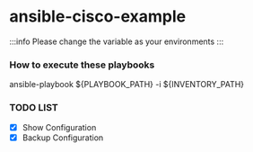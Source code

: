 # ansible-cisco-example
:::info
Please change the variable as your environments
:::

### How to execute these playbooks
ansible-playbook ${PLAYBOOK_PATH} -i ${INVENTORY_PATH}

### TODO LIST
 - [x] Show Configuration
 - [x] Backup Configuration 
